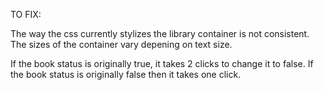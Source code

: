 TO FIX:

The way the css currently stylizes the library container is not consistent. The sizes of the container vary depening on text size.

If the book status is originally true, it takes 2 clicks to change it to false. If the book status is originally false then it takes one click.